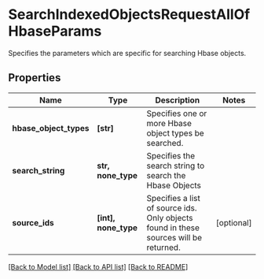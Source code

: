 # SearchIndexedObjectsRequestAllOfHbaseParams

Specifies the parameters which are specific for searching Hbase objects.

## Properties
Name | Type | Description | Notes
------------ | ------------- | ------------- | -------------
**hbase_object_types** | **[str]** | Specifies one or more Hbase object types be searched. | 
**search_string** | **str, none_type** | Specifies the search string to search the Hbase Objects | 
**source_ids** | **[int], none_type** | Specifies a list of source ids. Only objects found in these sources will be returned. | [optional] 

[[Back to Model list]](../README.md#documentation-for-models) [[Back to API list]](../README.md#documentation-for-api-endpoints) [[Back to README]](../README.md)


